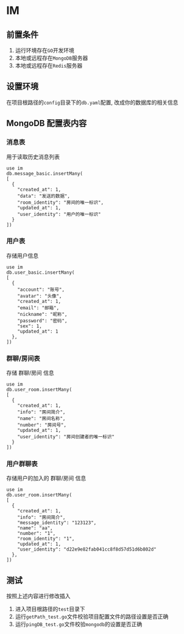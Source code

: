 # IM

## 前置条件
1. 运行环境存在`GO`开发环境
2. 本地或远程存在`MongoDB`服务器
3. 本地或远程存在`Redis`服务器

## 设置环境
在项目根路径的`config`目录下的`db.yaml`配置, 改成你的数据库的相关信息

## MongoDB 配置表内容

### 消息表
用于读取历史消息列表
```mongodb
use im
db.message_basic.insertMany(
[
  {
    "created_at": 1,
    "data": "发送的数据",
    "room_identity": "房间的唯一标识",
    "updated_at": 1,
    "user_identity": "用户的唯一标识"
  }
])
```

### 用户表
存储用户信息
```mongodb
use im
db.user_basic.insertMany(
[
  {
    "account": "账号",
    "avatar": "头像",
    "created_at": 1,
    "email": "邮箱",
    "nickname": "昵称",
    "password": "密码",
    "sex": 1,
    "updated_at": 1
  },
])
```

### 群聊/房间表
存储 群聊/房间 信息
```mongodb
use im
db.user_room.insertMany(
[
  {
    "created_at": 1,
    "info": "房间简介",
    "name": "房间名称",
    "number": "房间号",
    "updated_at": 1,
    "user_identity": "房间创建者的唯一标识"
  }
])
```

### 用户群聊表
存储用户的加入的 群聊/房间 信息
```mongodb
use im
db.user_room.insertMany(
[
  {
    "created_at": 1,
    "info": "房间简介",
    "message_identity": "123123",
    "name": "aa",
    "number": "1",
    "room_identity": "1",
    "updated_at": 1,
    "user_identity": "d22e9e82fab041cc8f8d57d51d6b802d"
  },
])
```
## 测试
按照上述内容进行修改插入
1. 进入项目根路径的`test`目录下
2. 运行`getPath_test.go`文件校验项目配置文件的路径设置是否正确
3. 运行`pingDB_test.go`文件校验`mongodb`的设置是否正确
